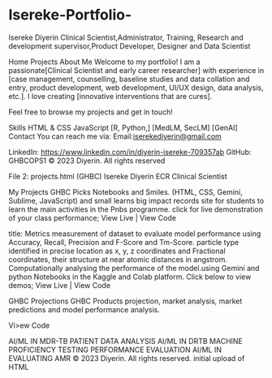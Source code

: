 # Isereke-Portfolio-
Isereke Diyerin
Clinical Scientist,Administrator, Training, Research and development supervisor,Product Developer, Designer and Data Scientist 

Home
Projects
About Me
Welcome to my portfolio! I am a passionate[Clinical Scientist and early career researcher] with experience in [case management, counselling, baseline studies and data collation and entry, product development, web development,  UI/UX design, data analysis, etc.]. I love creating [innovative interventions that are cures].

Feel free to browse my projects and get in touch!

Skills
HTML & CSS
JavaScript
[R, Python,]
[MedLM, SecLM]
[GenAI]
Contact
You can reach me via:
Email:iserekediyerin@gmail.com 

LinkedIn: https://www.linkedin.com/in/diyerin-isereke-709357ab
GitHub: GHBCOPS1 
© 2023 Diyerin. All rights reserved 

File 2: projects.html (GHBC)
Isereke  Diyerin 
ECR Clinical Scientist


My Projects
GHBC Picks Notebooks and Smiles. (HTML, CSS, Gemini, Sublime, JavaScript) and small learns big impact records site for students to learn the main activities in the Pnbs programme.
click for live demonstration of your class performance;
View Live | View Code

title:
Metrics measurement of dataset to evaluate model performance using Accuracy,  Recall, Precision and F-Score and Tm-Score. particle type identified in precise location as x, y, z coordinates and Fractional coordinates, their structure at  near atomic distances in angstrom. Computationally analysing the performance of the model.using Gemini and python Notebooks in the Kaggle and Colab platform.
Click below to view demos;
View Live | View Code

GHBC Projections
GHBC Products projection, market analysis, market predictions and model performance analysis.

Vi>ew Code


AI/ML IN MDR-TB PATIENT DATA ANALYSIS 
AI/ML IN DRTB MACHINE PROFICIENCY TESTING PERFORMANCE EVALUATION 
AI/ML IN EVALUATING AMR
© 2023 Diyerin. All rights reserved.
initial  upload of HTML